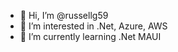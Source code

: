 - 👋 Hi, I’m @russellg59
- 👀 I’m interested in .Net, Azure, AWS
- 🌱 I’m currently learning .Net MAUI

<!---
russellg59/russellg59 is a ✨ special ✨ repository because its `README.md` (this file) appears on your GitHub profile.
You can click the Preview link to take a look at your changes.
--->
